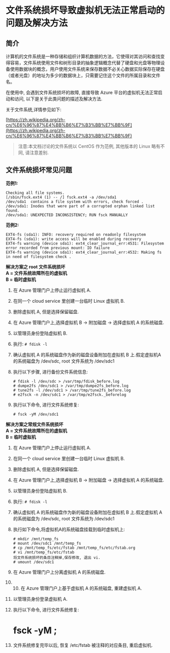 # 文件系统损坏导致虚拟机无法正常启动的问题及解决方法

## 简介

计算机的文件系统是一种存储和组织计算机数据的方法，它使得对其访问和查找变得容易，文件系统使用文件和树形目录的抽象逻辑概念代替了硬盘和光盘等物理设备使用数据块的概念，用户使用文件系统来保存数据不必关心数据实际保存在硬盘（或者光盘）的地址为多少的数据块上，只需要记住这个文件的所属目录和文件名。

在使用中, 会遇到文件系统损坏的故障, 直接导致 Azure 平台的虚拟机无法正常启动和访问, 以下是关于此类问题的描述及解决方法.

关于文件系统,详情参见如下:

[https://zh.wikipedia.org/zh-cn/%E6%96%87%E4%BB%B6%E7%B3%BB%E7%BB%9F](https://zh.wikipedia.org/zh-cn/%E6%96%87%E4%BB%B6%E7%B3%BB%E7%BB%9F)

>注意:本文档讨论的文件系统以 CentOS 作为范例, 其他版本的 Linux 略有不同, 请注意差别.

## 文件系统损坏常见问题

**范例1:**

	Checking all file systems.  
	[/sbin/fsck.ext4 (1) -- /] fsck.ext4 -a /dev/sda1  
	/dev/sda1  contains a file system with errors, check forced .   
	/dev/sda1: Inodes that were part of a corrupted orphan linked list found.   
	/dev/sda1: UNEXPECTED INCONSISTENCY; RUN fsck MANUALLY  

**范例2:**

	EXT4-fs (sda1): INFO: recovery required on readonly filesystem  
	EXT4-fs (sda1): write access will be enabled during recovery  
	EXT4-fs warning (device sda1): ext4_clear_journal_err:4531: Filesystem error recorded from previous mount: IO failure  
	EXT4-fs warning (device sda1): ext4_clear_journal_err:4532: Making fs in need of filesystem check . 

**解决方案之 root 文件系统损坏**  
**A = 文件系统故障所在的虚拟机**  
**B = 临时虚拟机**

 1. 在 Azure 管理门户上停止运行虚拟机 A.
 2. 在同一个 cloud service 里创建一台临时 Linux 虚拟机 B.
 3. 删除虚拟机 A, 但是选择保留磁盘.
 4. 在 Azure 管理门户上,选择虚拟机 B -> 附加磁盘 -> 选择虚拟机 A 的系统磁盘.
 5. 以管理员身份登陆虚拟机 B.
 6. 执行: `# fdisk -l`
 7. 确认虚拟机 A 的系统磁盘作为新的磁盘设备附加在虚拟机 B 上.假定虚拟机A的系统磁盘为 /dev/sdc, root 文件系统为 /dev/sdc1
 8. 执行以下步骤, 进行备份文件系统信息:  
 
     	# fdisk -l /dev/sdc > /var/tmp/fdisk_before.log  
     	# dumpe2fs /dev/sdc1 > /var/tmp/dumpe2fs_before.log  
     	# tune2fs -l /dev/sdc1 > /var/tmp/tune2fs_before.log  
     	# e2fsck -n /dev/sdc1 > /var/tmp/e2fsck._beforelog  

 9. 执行以下命令, 进行文件系统修复:  
 
 		# fsck -yM /dev/sdc1
 
**解决方案之常规文件系统损坏**  
**A = 文件系统故障所在的虚拟机**  
**B = 临时虚拟机**

 1. 在 Azure 管理门户上停止运行虚拟机 A.
 2. 在同一个 cloud service 里创建一台临时 Linux 虚拟机 B.
 3. 删除虚拟机 A, 但是选择保留磁盘.
 4. 在 Azure 管理门户上,选择虚拟机 B -> 附加磁盘 -> 选择虚拟机 A 的系统磁盘.
 5. 以管理员身份登陆虚拟机 B.
 6. 执行: `# fdisk -l`
 7. 确认虚拟机 A 的系统磁盘作为新的磁盘设备附加在虚拟机 B 上.假定虚拟机 A 的系统磁盘为 /dev/sdc, root 文件系统为 /dev/sdc1
 8. 执行如下命令,将虚拟机A的系统磁盘挂载到临时虚拟机上: 
 
 		# mkdir /mnt/temp_fs  
 		# mount /dev/sdc1 /mnt/temp_fs  
 		# cp /mnt/temp_fs/etc/fstab /mnt/temp_fs/etc/fstab.org  
 		# vi /mnt/temp_fs/etc/fstab  
 		将文件系统损坏的条目注释掉,保存修改, 退出 vi.  
 		# umount /dev/sdc1

 9. 在 Azure 管理门户上分离虚拟机 A 的系统磁盘.
 10.  10. 在 Azure 管理门户上基于虚拟机 A 的系统磁盘, 重建虚拟机 A.
 11. 以管理员身份登录虚拟机 A.
 12. 执行以下命令, 进行文件系统修复:  
 
 	 	# fsck -yM <file system>;

 13. 文件系统修复完毕以后, 恢复 /etc/fstab 被注释的对应条目, 重启虚拟机.